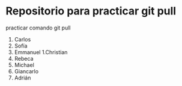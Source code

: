 # Repositorio para practicar git pull
practicar comando git pull

1. Carlos
1. Sofía
1. Emmanuel
1.Christian
1. Rebeca
1. Michael
1. Giancarlo
1. Adrián
